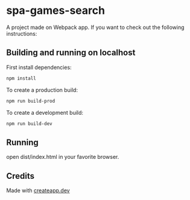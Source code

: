 # spa-games-search

A project made on Webpack app. If you want to check out the following instructions:

## Building and running on localhost

First install dependencies:

```sh
npm install
```

To create a production build:

```sh
npm run build-prod
```

To create a development build:

```sh
npm run build-dev
```

## Running

open dist/index.html in your favorite browser.

## Credits

Made with [createapp.dev](https://createapp.dev/)
